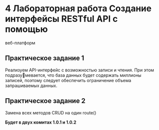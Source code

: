 # 4 Лабораторная работа Создание интерфейсы RESTful API с помощью
веб-платформ

## Практическое задание 1
Реализуем API-интерфейс с возможностью записи и чтения. При этом подразумевается, что база данных будет содержать миллионы записей, поэтому следует
обеспечить ограничение объема запрашиваемых данных.

## Практическое задание 2
Замена всех методов CRUD на один route()

**Будет в двух комитах 1.0.1 и 1.0.2**